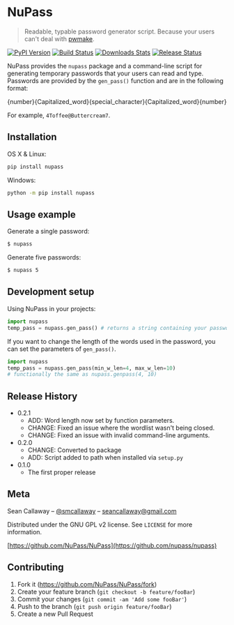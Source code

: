 # NuPass 
> Readable, typable password generator script. Because your users can't deal with [pwmake](http://linux.die.net/man/1/pwmake).

[![PyPI Version][pypi-image]][pypi-url]
[![Build Status][travis-image]][travis-url]
[![Downloads Stats][pypi-downloads]][pypi-url]
[![Release Status][release-status]][pypi-url]

NuPass provides the `nupass` package and a command-line script for generating temporary 
passwords that your users can read and type. Passwords are provided by the `gen_pass()` 
function and are in the following format:

{number}{Capitalized_word}{special_character}{Capitalized_word}{number}

For example, `4Toffee@Buttercream7`.

## Installation

OS X & Linux:

```sh
pip install nupass
```

Windows:

```sh
python -m pip install nupass
```

## Usage example

Generate a single password:
```bash
$ nupass
```

Generate five passwords:
```bash
$ nupass 5
```

## Development setup

Using NuPass in your projects:
```python
import nupass
temp_pass = nupass.gen_pass() # returns a string containing your password
```

If you want to change the length of the words used in the password, you can set the parameters of `gen_pass()`.
```python
import nupass
temp_pass = nupass.gen_pass(min_w_len=4, max_w_len=10)
# functionally the same as nupass.genpass(4, 10)
```

## Release History
* 0.2.1
    * ADD: Word length now set by function parameters.
    * CHANGE: Fixed an issue where the wordlist wasn't being closed.
    * CHANGE: Fixed an issue with invalid command-line arguments.
* 0.2.0
    * CHANGE: Converted to package
    * ADD: Script added to path when installed via `setup.py`
* 0.1.0
    * The first proper release

## Meta

Sean Callaway – [@smcallaway](https://twitter.com/smcallaway) – seancallaway@gmail.com

Distributed under the GNU GPL v2 license. See ``LICENSE`` for more information.

[https://github.com/NuPass/NuPass](https://github.com/nupass/nupass)

## Contributing

1. Fork it (<https://github.com/NuPass/NuPass/fork>)
2. Create your feature branch (`git checkout -b feature/fooBar`)
3. Commit your changes (`git commit -am 'Add some fooBar'`)
4. Push to the branch (`git push origin feature/fooBar`)
5. Create a new Pull Request

<!-- Markdown link & img dfn's -->
[pypi-image]: https://img.shields.io/pypi/v/nupass.svg
[pypi-url]: https://pypi.python.org/pypi/nupass
[travis-image]: https://api.travis-ci.org/NuPass/NuPass.svg?branch=master
[travis-url]: https://travis-ci.org/NuPass/NuPass
[pypi-downloads]: https://img.shields.io/pypi/dm/nupass.svg
[release-status]: https://img.shields.io/pypi/status/nupass.svg
[wiki]: https://github.com/NuPass/NuPass/wiki
